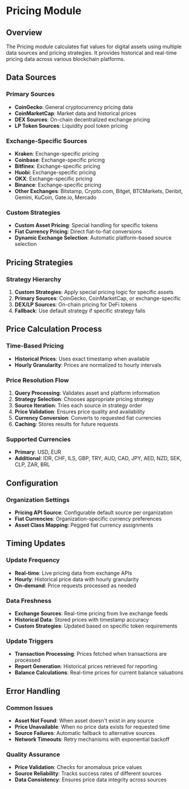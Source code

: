 # Pricing Module

## Overview

The Pricing module calculates fiat values for digital assets using multiple data sources and pricing strategies. It provides historical and real-time pricing data across various blockchain platforms.

## Data Sources

### Primary Sources
- **CoinGecko**: General cryptocurrency pricing data
- **CoinMarketCap**: Market data and historical prices
- **DEX Sources**: On-chain decentralized exchange pricing
- **LP Token Sources**: Liquidity pool token pricing

### Exchange-Specific Sources
- **Kraken**: Exchange-specific pricing
- **Coinbase**: Exchange-specific pricing
- **Bitfinex**: Exchange-specific pricing
- **Huobi**: Exchange-specific pricing
- **OKX**: Exchange-specific pricing
- **Binance**: Exchange-specific pricing
- **Other Exchanges**: Bitstamp, Crypto.com, Bitget, BTCMarkets, Deribit, Gemini, KuCoin, Gate.io, Mercado

### Custom Strategies
- **Custom Asset Pricing**: Special handling for specific tokens
- **Fiat Currency Pricing**: Direct fiat-to-fiat conversions
- **Dynamic Exchange Selection**: Automatic platform-based source selection

## Pricing Strategies

### Strategy Hierarchy
1. **Custom Strategies**: Apply special pricing logic for specific assets
2. **Primary Sources**: CoinGecko, CoinMarketCap, or exchange-specific
3. **DEX/LP Sources**: On-chain pricing for DeFi tokens
4. **Fallback**: Use default strategy if specific strategy fails

## Price Calculation Process

### Time-Based Pricing
- **Historical Prices**: Uses exact timestamp when available
- **Hourly Granularity**: Prices are normalized to hourly intervals

### Price Resolution Flow
1. **Query Processing**: Validates asset and platform information
2. **Strategy Selection**: Chooses appropriate pricing strategy
3. **Source Iteration**: Tries each source in strategy order
4. **Price Validation**: Ensures price quality and availability
5. **Currency Conversion**: Converts to requested fiat currencies
6. **Caching**: Stores results for future requests

### Supported Currencies
- **Primary**: USD, EUR
- **Additional**: IDR, CHF, ILS, GBP, TRY, AUD, CAD, JPY, AED, NZD, SEK, CLP, ZAR, BRL

## Configuration

### Organization Settings
- **Pricing API Source**: Configurable default source per organization
- **Fiat Currencies**: Organization-specific currency preferences
- **Asset Class Mapping**: Pegged fiat currency assignments

## Timing Updates

### Update Frequency
- **Real-time**: Live pricing data from exchange APIs
- **Hourly**: Historical price data with hourly granularity
- **On-demand**: Price requests processed as needed

### Data Freshness
- **Exchange Sources**: Real-time pricing from live exchange feeds
- **Historical Data**: Stored prices with timestamp accuracy
- **Custom Strategies**: Updated based on specific token requirements

### Update Triggers
- **Transaction Processing**: Prices fetched when transactions are processed
- **Report Generation**: Historical prices retrieved for reporting
- **Balance Calculations**: Real-time prices for current balance valuations

## Error Handling

### Common Issues
- **Asset Not Found**: When asset doesn't exist in any source
- **Price Unavailable**: When no price data exists for requested time
- **Source Failures**: Automatic fallback to alternative sources
- **Network Timeouts**: Retry mechanisms with exponential backoff

### Quality Assurance
- **Price Validation**: Checks for anomalous price values
- **Source Reliability**: Tracks success rates of different sources
- **Data Consistency**: Ensures price data integrity across sources 